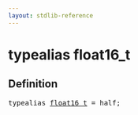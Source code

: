 ```yaml
---
layout: stdlib-reference
---
```


# typealias float16\_t

## Definition

<pre>
<span class='code_keyword'>typealias</span> <a href="/stdlib-reference/types/float16_t">float16_t</a> = <span class="code_keyword">half</span>;
</pre>

